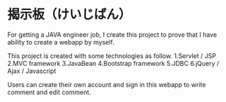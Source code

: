 
 # 揭示板（けいじばん）
 For getting a JAVA engineer job, 
I create this project to prove that I have ability to create 
a webapp by myself.


 This project is created with some technologies as follow.
1.Servlet  / JSP
2.MVC framework
3.JavaBean
4.Bootstrap framework
5.JDBC
6.jQuery / Ajax / Javascript

 Users can create their own account and sign in this webapp to write comment and edit comment.


  
 
